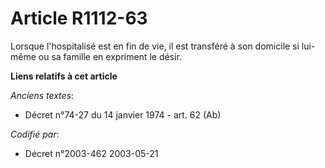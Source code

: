 # Article R1112-63

Lorsque l'hospitalisé est en fin de vie, il est transféré à son domicile si lui-même ou sa famille en expriment le désir.

**Liens relatifs à cet article**

_Anciens textes_:

  - Décret n°74-27 du 14 janvier 1974 - art. 62 (Ab)

_Codifié par_:

  - Décret n°2003-462 2003-05-21
